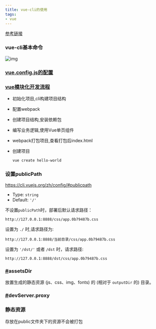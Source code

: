 ```yaml
---
title: vue-cli的使用
tags:
- vue
---
```


[参考链接](https://juejin.im/post/5c73d879e51d454b4755603f)

### vue-cli基本命令

![img](https://user-gold-cdn.xitu.io/2019/2/25/169248590b2fbadc?imageView2/0/w/1280/h/960/format/webp/ignore-error/1)

### [vue.config.js的配置](https://juejin.im/post/5c77d0b9e51d455fb110c394#comment)

### [vue模块化开发流程](https://segmentfault.com/a/1190000017389046)

- 初始化项目,cli构建项目结构
- 配置webpack
- 创建项目结构,安装依赖包
- 编写业务逻辑,使用Vue单页组件
- webpack打包项目,查看打包后index.html



- 创建项目

  ```bash
  vue create hello-world
  ```

  

### 设置publicPath

https://cli.vuejs.org/zh/config/#publicpath

- Type: `string`
- Default: `'/'`

不设置`publicPath`时，部署后默认请求路径：

`http://127.0.0.1:8888/css/app.0b79487b.css`

设置为 `./` 时,请求路径为:

`http://127.0.0.1:8888/当前目录/css/app.0b79487b.css`

设置为 `'/dst/'` 或者 `/dst` 时，请求路径:

`http://127.0.0.1:8888/dst/css/app.0b79487b.css`

### [#](https://cli.vuejs.org/zh/config/#assetsdir)assetsDir

放置生成的静态资源 (js、css、img、fonts) 的 (相对于 `outputDir` 的) 目录。

### [#](https://cli.vuejs.org/zh/config/#devserver-proxy)devServer.proxy



### 静态资源

 存放在public文件夹下的资源不会被打包

